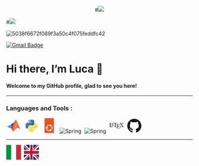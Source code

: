 <div id="header" align="center">
  
  #<img src="https://(https://it.pinterest.com/pin/806636983256828753/)" width="200"/>
</div>
#<img src="https://media.giphy.com/media/GQlUu7wLzZ7iGNhzQJ/giphy.gif" width="200"/>

![5038f6672f089f3a50c4f075feddfc42](https://github.com/user-attachments/assets/75918600-5359-4616-bb69-c3b2deaefb24)



<div id="badges">
 <a href="https://luca.santoro.studio@gmail.com">
  <img src="https://img.shields.io/badge/Gmail-red?style=for-the-badge&logo=Gmail&logoColor=white" alt="Gmail Badge"/>
 </a>
</div>



# Hi there, I’m Luca 👋 
#### Welcome to my GitHub profile, glad to see you here!

-----
### Languages and Tools :

<div>
  <img src="https://github.com/devicons/devicon/blob/master/icons/matlab/matlab-original.svg" title="Java" alt="Java" width="40" height="40"/>&nbsp;
  <img src="https://github.com/devicons/devicon/blob/master/icons/python/python-original.svg" title="React" alt="React" width="40" height="40"/>&nbsp;
  <img src="https://github.com/devicons/devicon/blob/master/icons/ubuntu/ubuntu-plain.svg" title="Spring" alt="Spring" width="40" height="40"/>&nbsp;
  <img src="https://www.wolfram.com/common/framework/img/spikey.en.png" title="Spring" alt="Spring" width="40" height="40"/>&nbsp;
  <img src="https://upload.wikimedia.org/wikipedia/commons/thumb/8/86/Codesys_Logo.svg/1200px-Codesys_Logo.svg.png" title="Spring" alt="Spring" width="40" height="40"/>&nbsp;
  <img src="https://github.com/devicons/devicon/blob/master/icons/latex/latex-original.svg" title="Spring" alt="Spring" width="40" height="40"/>&nbsp;
  <img src="https://github.com/devicons/devicon/blob/master/icons/github/github-original.svg" title="Spring" alt="Spring" width="40" height="40"/>&nbsp;
</div>

------
<div>
  <img src="https://github.com/lipis/flag-icons/blob/main/flags/4x3/it.svg" title="Java" alt="Java" width="40" height="40"/>&nbsp;
  <img src="https://github.com/lipis/flag-icons/blob/main/flags/4x3/gb.svg" alt="React" width="40" height="40"/>&nbsp;
 
</div>


<!---
LucaSantoro1/LucaSantoro1 is a ✨ special ✨ repository because its `README.md` (this file) appears on your GitHub profile.
You can click the Preview link to take a look at your changes.
--->
